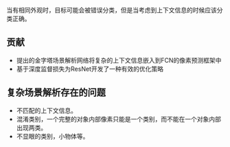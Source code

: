 
  当有相同外观时，目标可能会被错误分类，但是当考虑到上下文信息的时候应该分类正确。
  
  ## 贡献

- 提出的金字塔场景解析网络将复杂的上下文信息嵌入到FCN的像素预测框架中
- 基于深度监督损失为ResNet开发了一种有效的优化策略

## 复杂场景解析存在的问题
- 不匹配的上下文信息。
- 混淆类别，一个完整的对象内部像素只能是一个类别，而不能在一个对象内部出现两类。
- 不显眼的类别，小物体等。

